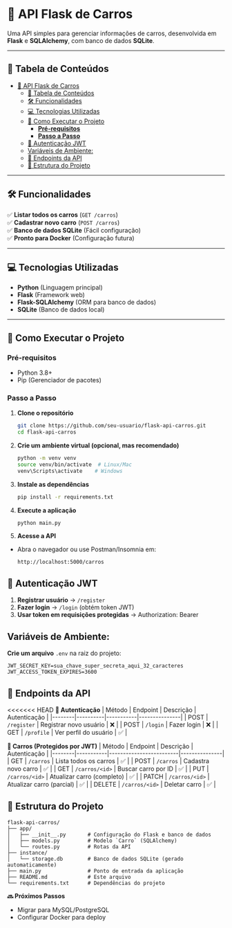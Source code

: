 # 🚗 API Flask de Carros

Uma API simples para gerenciar informações de carros, desenvolvida em **Flask** e **SQLAlchemy**, com banco de dados **SQLite**.

---

## 📌 Tabela de Conteúdos

- [🚗 API Flask de Carros](#-api-flask-de-carros)
  - [📌 Tabela de Conteúdos](#-tabela-de-conteúdos)
  - [🛠 Funcionalidades](#-funcionalidades)
  - [💻 Tecnologias Utilizadas](#-tecnologias-utilizadas)
  - [🚀 Como Executar o Projeto](#-como-executar-o-projeto)
    - [**Pré-requisitos**](#pré-requisitos)
    - [**Passo a Passo**](#passo-a-passo)
  - [🔐 Autenticação JWT](#-autenticação-jwt)
  - [Variáveis de Ambiente:](#variáveis-de-ambiente)
  - [🔌 Endpoints da API](#-endpoints-da-api)
  - [📂 Estrutura do Projeto](#-estrutura-do-projeto)

---

## 🛠 Funcionalidades
✅ **Listar todos os carros** (`GET /carros`)  
✅ **Cadastrar novo carro** (`POST /carros`)  
✅ **Banco de dados SQLite** (Fácil configuração)  
✅ **Pronto para Docker** (Configuração futura)

---

## 💻 Tecnologias Utilizadas
- **Python** (Linguagem principal)
- **Flask** (Framework web)
- **Flask-SQLAlchemy** (ORM para banco de dados)
- **SQLite** (Banco de dados local)

---

## 🚀 Como Executar o Projeto

### **Pré-requisitos**
- Python 3.8+
- Pip (Gerenciador de pacotes)

### **Passo a Passo**
1. **Clone o repositório**
   ```bash
   git clone https://github.com/seu-usuario/flask-api-carros.git
   cd flask-api-carros
   ```
2. **Crie um ambiente virtual (opcional, mas recomendado)**
    ```bash
    python -m venv venv
    source venv/bin/activate  # Linux/Mac
    venv\Scripts\activate    # Windows
    ```
3. **Instale as dependências**
    ```bash
    pip install -r requirements.txt
    ```
4. **Execute a aplicação**
    ```bash
    python main.py
    ```
5. **Acesse a API**
- Abra o navegador ou use Postman/Insomnia em:
  ```text
  http://localhost:5000/carros
  ```

## 🔐 Autenticação JWT
1. **Registrar usuário** → `/register`
2. **Fazer login** → `/login` (obtém token JWT)
3. **Usar token em requisições protegidas** → Authorization: Bearer <token>

## Variáveis de Ambiente:
**Crie um arquivo** `.env` na raiz do projeto:
```env
JWT_SECRET_KEY=sua_chave_super_secreta_aqui_32_caracteres
JWT_ACCESS_TOKEN_EXPIRES=3600
```

## 🔌 Endpoints da API

<<<<<<< HEAD
**🔐 Autenticação**
| Método | Endpoint | Descrição | Autenticação |
|--------|----------|-----------|---------------|
| POST | `/register` |	Registrar novo usuário | ❌ |
| POST | `/login` |	Fazer login | ❌ |
| GET | `/profile` |	Ver perfil do usuário | ✅ |

**🚗 Carros (Protegidos por JWT)**
| Método | Endpoint   | Descrição               | Autenticação |
|--------|-----------|-------------------------|---------------|
| GET    | `/carros` | Lista todos os carros | ✅ |
| POST   | `/carros` | Cadastra novo carro | ✅ |
| GET   | `/carros/<id>` | Buscar carro por ID | ✅ |
| PUT   | `/carros/<id>` | Atualizar carro (completo) |  ✅ |
| PATCH   | `/carros/<id>` | Atualizar carro (parcial) | ✅ |
| DELETE   | `/carros/<id>` | Deletar carro | ✅ |

## 📂 Estrutura do Projeto
```text
flask-api-carros/
├── app/
│   ├── __init__.py       # Configuração do Flask e banco de dados
│   ├── models.py         # Modelo `Carro` (SQLAlchemy)
│   └── routes.py         # Rotas da API
├── instance/
│   └── storage.db        # Banco de dados SQLite (gerado automaticamente)
├── main.py               # Ponto de entrada da aplicação
├── README.md             # Este arquivo
└── requirements.txt      # Dependências do projeto
```
**🔜 Próximos Passos**

- Migrar para MySQL/PostgreSQL
- Configurar Docker para deploy
